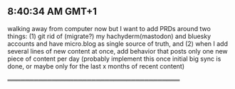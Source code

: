 ## 8:40:34 AM GMT+1

walking away from computer now but I want to add PRDs around two things: (1) git rid of (migrate?) my hachyderm(mastodon) and bluesky accounts and have micro.blog as single source of truth, and (2) when I add several lines of new content at once, add behavior that posts only one new piece of content per day (probably implement this once initial big sync is done, or maybe only for the last x months of recent content)

═══════════════════════════════════════

